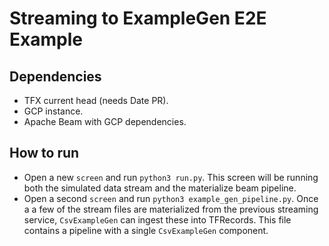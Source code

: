 # Streaming to ExampleGen E2E Example

## Dependencies
*   TFX current head (needs Date PR).
*   GCP instance.
*   Apache Beam with GCP dependencies.

## How to run

*   Open a new `screen` and run `python3 run.py`. This screen will be running
    both the simulated data stream and the materialize beam pipeline.
*   Open a second `screen` and run `python3 example_gen_pipeline.py`. Once a
    a few of the stream files are materialized from the previous streaming service,
    `CsvExampleGen` can ingest these into TFRecords. This file contains a pipeline
    with a single `CsvExampleGen` component.
